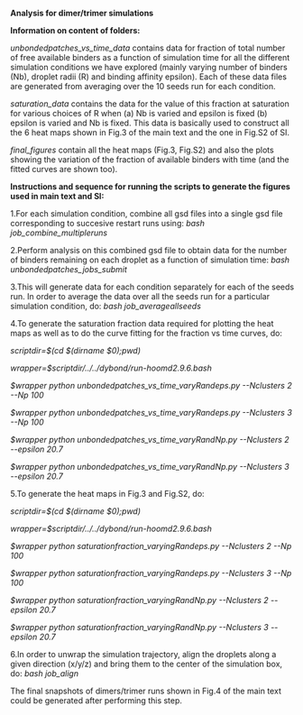 **Analysis for dimer/trimer simulations**



**Information on content of folders:**

*unbondedpatches_vs_time_data* contains data for fraction of total number of free available binders as a function of simulation time for all the different simulation conditions we have explored (mainly varying number of binders (Nb), droplet radii (R) and binding affinity epsilon). Each of these data files are generated from averaging over the 10 seeds run for each condition. 

*saturation_data* contains the data for the value of this fraction at saturation for various choices of R when (a) Nb is varied and epsilon is fixed (b) epsilon is varied and Nb is fixed. This data is basically used to construct all the 6 heat maps shown in Fig.3 of the main text and the one in Fig.S2 of SI.

*final_figures* contain all the heat maps (Fig.3, Fig.S2) and also the plots showing the variation of the fraction of available binders with time (and the fitted curves are shown too). 



**Instructions and sequence for running the scripts to generate the figures used in main text and SI:**

1.For each simulation condition, combine all gsd files into a single gsd file corresponding to succesive restart runs using: *bash job_combine_multipleruns*

2.Perform analysis on this combined gsd file to obtain data for the number of binders remaining on each droplet as a function of simulation time: *bash unbondedpatches_jobs_submit*

3.This will generate data for each condition separately for each of the seeds run. In order to average the data over all the seeds run for a particular simulation condition, do: *bash job_averageallseeds*

4.To generate the saturation fraction data required for plotting the heat maps as well as to do the curve fitting for the fraction vs time curves, do:

*scriptdir=$(cd $(dirname $0);pwd)*

*wrapper=$scriptdir/../../dybond/run-hoomd2.9.6.bash*


*$wrapper python unbondedpatches_vs_time_varyRandeps.py --Nclusters 2 --Np 100* 

*$wrapper python unbondedpatches_vs_time_varyRandeps.py --Nclusters 3 --Np 100*


*$wrapper python unbondedpatches_vs_time_varyRandNp.py --Nclusters 2 --epsilon 20.7*

*$wrapper python unbondedpatches_vs_time_varyRandNp.py --Nclusters 3 --epsilon 20.7*

5.To generate the heat maps in Fig.3 and Fig.S2, do:

*scriptdir=$(cd $(dirname $0);pwd)*

*wrapper=$scriptdir/../../dybond/run-hoomd2.9.6.bash*


*$wrapper python saturationfraction_varyingRandeps.py --Nclusters 2 --Np 100*

*$wrapper python saturationfraction_varyingRandeps.py --Nclusters 3 --Np 100*


*$wrapper python saturationfraction_varyingRandNp.py --Nclusters 2 --epsilon 20.7*

*$wrapper python saturationfraction_varyingRandNp.py --Nclusters 3 --epsilon 20.7*

6.In order to unwrap the simulation trajectory, align the droplets along a given direction (x/y/z) and bring them to the center of the simulation box, do: *bash job_align*

The final snapshots of dimers/trimer runs shown in Fig.4 of the main text could be generated after performing this step. 













